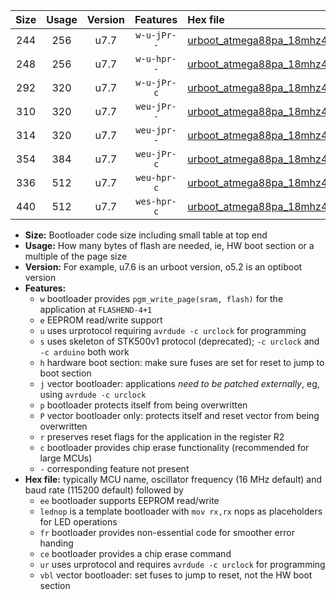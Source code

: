 |Size|Usage|Version|Features|Hex file|
|:-:|:-:|:-:|:-:|:--|
|244|256|u7.7|`w-u-jPr--`|[urboot_atmega88pa_18mhz432_57600bps_lednop_ur_vbl.hex](https://raw.githubusercontent.com/stefanrueger/urboot.hex/main/mcus/atmega88pa/fcpu_18mhz432/57600_bps/urboot_atmega88pa_18mhz432_57600bps_lednop_ur_vbl.hex)|
|248|256|u7.7|`w-u-hpr--`|[urboot_atmega88pa_18mhz432_57600bps_lednop_fr_ur.hex](https://raw.githubusercontent.com/stefanrueger/urboot.hex/main/mcus/atmega88pa/fcpu_18mhz432/57600_bps/urboot_atmega88pa_18mhz432_57600bps_lednop_fr_ur.hex)|
|292|320|u7.7|`w-u-jPr-c`|[urboot_atmega88pa_18mhz432_57600bps_lednop_fr_ce_ur_vbl.hex](https://raw.githubusercontent.com/stefanrueger/urboot.hex/main/mcus/atmega88pa/fcpu_18mhz432/57600_bps/urboot_atmega88pa_18mhz432_57600bps_lednop_fr_ce_ur_vbl.hex)|
|310|320|u7.7|`weu-jPr--`|[urboot_atmega88pa_18mhz432_57600bps_ee_lednop_ur_vbl.hex](https://raw.githubusercontent.com/stefanrueger/urboot.hex/main/mcus/atmega88pa/fcpu_18mhz432/57600_bps/urboot_atmega88pa_18mhz432_57600bps_ee_lednop_ur_vbl.hex)|
|314|320|u7.7|`weu-jpr--`|[urboot_atmega88pa_18mhz432_57600bps_ee_lednop_fr_ur_vbl.hex](https://raw.githubusercontent.com/stefanrueger/urboot.hex/main/mcus/atmega88pa/fcpu_18mhz432/57600_bps/urboot_atmega88pa_18mhz432_57600bps_ee_lednop_fr_ur_vbl.hex)|
|354|384|u7.7|`weu-jPr-c`|[urboot_atmega88pa_18mhz432_57600bps_ee_lednop_fr_ce_ur_vbl.hex](https://raw.githubusercontent.com/stefanrueger/urboot.hex/main/mcus/atmega88pa/fcpu_18mhz432/57600_bps/urboot_atmega88pa_18mhz432_57600bps_ee_lednop_fr_ce_ur_vbl.hex)|
|336|512|u7.7|`weu-hpr-c`|[urboot_atmega88pa_18mhz432_57600bps_ee_lednop_fr_ce_ur.hex](https://raw.githubusercontent.com/stefanrueger/urboot.hex/main/mcus/atmega88pa/fcpu_18mhz432/57600_bps/urboot_atmega88pa_18mhz432_57600bps_ee_lednop_fr_ce_ur.hex)|
|440|512|u7.7|`wes-hpr-c`|[urboot_atmega88pa_18mhz432_57600bps_ee_lednop_fr_ce.hex](https://raw.githubusercontent.com/stefanrueger/urboot.hex/main/mcus/atmega88pa/fcpu_18mhz432/57600_bps/urboot_atmega88pa_18mhz432_57600bps_ee_lednop_fr_ce.hex)|

- **Size:** Bootloader code size including small table at top end
- **Usage:** How many bytes of flash are needed, ie, HW boot section or a multiple of the page size
- **Version:** For example, u7.6 is an urboot version, o5.2 is an optiboot version
- **Features:**
  + `w` bootloader provides `pgm_write_page(sram, flash)` for the application at `FLASHEND-4+1`
  + `e` EEPROM read/write support
  + `u` uses urprotocol requiring `avrdude -c urclock` for programming
  + `s` uses skeleton of STK500v1 protocol (deprecated); `-c urclock` and `-c arduino` both work
  + `h` hardware boot section: make sure fuses are set for reset to jump to boot section
  + `j` vector bootloader: applications *need to be patched externally*, eg, using `avrdude -c urclock`
  + `p` bootloader protects itself from being overwritten
  + `P` vector bootloader only: protects itself and reset vector from being overwritten
  + `r` preserves reset flags for the application in the register R2
  + `c` bootloader provides chip erase functionality (recommended for large MCUs)
  + `-` corresponding feature not present
- **Hex file:** typically MCU name, oscillator frequency (16 MHz default) and baud rate (115200 default) followed by
  + `ee` bootloader supports EEPROM read/write
  + `lednop` is a template bootloader with `mov rx,rx` nops as placeholders for LED operations
  + `fr` bootloader provides non-essential code for smoother error handing
  + `ce` bootloader provides a chip erase command
  + `ur` uses urprotocol and requires `avrdude -c urclock` for programming
  + `vbl` vector bootloader: set fuses to jump to reset, not the HW boot section
